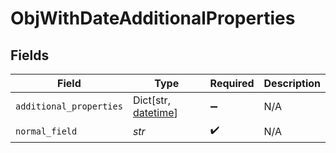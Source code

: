 # ObjWithDateAdditionalProperties


## Fields

| Field                                                                                   | Type                                                                                    | Required                                                                                | Description                                                                             |
| --------------------------------------------------------------------------------------- | --------------------------------------------------------------------------------------- | --------------------------------------------------------------------------------------- | --------------------------------------------------------------------------------------- |
| `additional_properties`                                                                 | Dict[str, [datetime](https://docs.python.org/3/library/datetime.html#datetime-objects)] | :heavy_minus_sign:                                                                      | N/A                                                                                     |
| `normal_field`                                                                          | *str*                                                                                   | :heavy_check_mark:                                                                      | N/A                                                                                     |